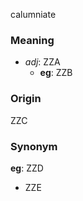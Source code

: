 calumniate
### Meaning
+ _adj_: ZZA
	+ __eg__: ZZB

### Origin

ZZC

### Synonym

__eg__: ZZD

+ ZZE



